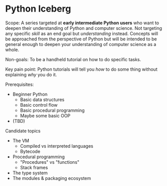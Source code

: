 # Python Iceberg

Scope: A series targeted at **early intermediate Python users** who want to
deepen their understanding of Python and computer science. Not targeting any
specific *skill* as an end goal but *understanding* instead. Concepts will be
approached from the perspective of Python but will be intended to be general
enough to deepen your understanding of computer science as a whole.

Non-goals: To be a handheld tutorial on how to do specific tasks.

Key pain point: Python tutorials will tell you *how* to do some thing without
explaining *why* you do it.

Prerequisites:
* Beginner Python
    - Basic data structures
    - Basic control flow
    - Basic procedural programming
    - Maybe some basic OOP
* (TBD)

Candidate topics
* The VM
    - Compiled vs interpreted languages
    - Bytecode
* Procedural programming
    - "Procedures" vs "functions"
    - Stack frames
* The type system
* The modules & packaging ecosystem
